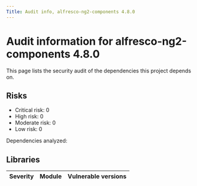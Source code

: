 ```yaml
---
Title: Audit info, alfresco-ng2-components 4.8.0
---
```


# Audit information for alfresco-ng2-components 4.8.0

This page lists the security audit of the dependencies this project depends on.

## Risks

- Critical risk: 0
- High risk: 0
- Moderate risk: 0
- Low risk: 0

Dependencies analyzed: 

## Libraries

| Severity | Module | Vulnerable versions |
| --- | --- | --- |

